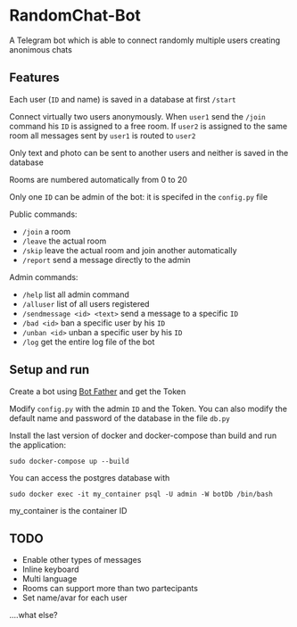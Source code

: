 # RandomChat-Bot
A Telegram bot which is able to connect randomly multiple users creating anonimous chats

## Features
Each user (`ID` and name) is saved in a database at first `/start`

Connect virtually two users anonymously. When `user1` send the `/join` command his `ID` is assigned to a free room. If `user2` is assigned to the same room all messages sent by `user1` is routed to `user2`

Only text and photo can be sent to another users and neither is saved in the database

Rooms are numbered automatically from 0 to 20

Only one `ID` can be admin of the bot: it is specifed in the `config.py` file

Public commands:

- `/join` a room
- `/leave` the actual room
- `/skip` leave the actual room and join another automatically
- `/report` send a message directly to the admin 

Admin commands:
- `/help` list all admin command
- `/alluser` list of all users registered
- `/sendmessage <id> <text>` send a message to a specific `ID`
- `/bad <id>` ban a specific user by his `ID`
- `/unban <id>` unban a specific user by his `ID`
- `/log` get the entire log file of the bot

## Setup and run
Create a bot using [Bot Father](https://telegram.me/BotFather) and get the Token

Modify `config.py` with the admin `ID` and the Token. You can also modify the default name and password of the database in the file `db.py`

Install the last version of docker and docker-compose than build and run the application:

`sudo docker-compose up --build`

You can access the postgres database with

`sudo docker exec -it my_container psql -U admin -W botDb /bin/bash`

my_container is the container ID

## TODO

- Enable other types of messages
- Inline keyboard
- Multi language
- Rooms can support more than two partecipants
- Set name/avar for each user

....what else?








